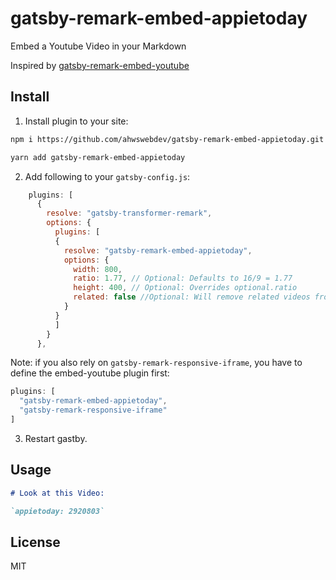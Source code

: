 # gatsby-remark-embed-appietoday
Embed a Youtube Video in your Markdown

Inspired by [gatsby-remark-embed-youtube](https://github.com/ntwcklng/gatsby-remark-embed-youtube)


## Install 
1. Install plugin to your site:

```bash
npm i https://github.com/ahwswebdev/gatsby-remark-embed-appietoday.git

yarn add gatsby-remark-embed-appietoday
```

2. Add following to your `gatsby-config.js`:
```js
    plugins: [      
      {
        resolve: "gatsby-transformer-remark",
        options: {
          plugins: [
          {
            resolve: "gatsby-remark-embed-appietoday",
            options: {
              width: 800,
              ratio: 1.77, // Optional: Defaults to 16/9 = 1.77
              height: 400, // Optional: Overrides optional.ratio
              related: false //Optional: Will remove related videos from the end of an embedded YouTube video.
            }
          }
          ]
        }
      },
```

Note: if you also rely on `gatsby-remark-responsive-iframe`, you have to define the embed-youtube plugin first:
``` js
plugins: [
  "gatsby-remark-embed-appietoday",
  "gatsby-remark-responsive-iframe"
]
```

3. Restart gastby.

## Usage

```markdown
# Look at this Video:

`appietoday: 2920803`

```


## License

MIT